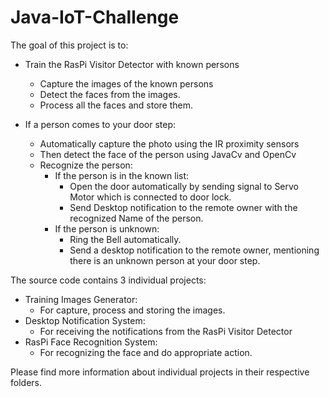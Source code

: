 Java-IoT-Challenge
==================

The goal of this project is to:

- Train the RasPi Visitor Detector with known persons 
  - Capture the images of the known persons 
  - Detect the faces from the images. 
  - Process all the faces and store them. 

- If a person comes to your door step:
  - Automatically capture the photo using the IR proximity sensors 
  - Then detect the face of the person using JavaCv and OpenCv
  - Recognize the person:
    - If the person is in the known list:
      - Open the door automatically by sending signal to Servo Motor which is connected to door lock. 
      - Send Desktop notification to the remote owner with the recognized Name of the person. 
    - If the person is unknown: 
      - Ring the Bell automatically. 
      - Send a desktop notification to the remote owner, mentioning there is an unknown person at your door step. 
      
The source code contains 3 individual projects:
- Training Images Generator: 
  - For capture, process and storing the images. 
- Desktop Notification System: 
  - For receiving the notifications from the RasPi Visitor Detector 
- RasPi Face Recognition System: 
  - For recognizing the face and do appropriate action. 

Please find more information about individual projects in their respective folders. 
